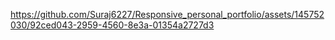

https://github.com/Suraj6227/Responsive_personal_portfolio/assets/145752030/92ced043-2959-4560-8e3a-01354a2727d3

